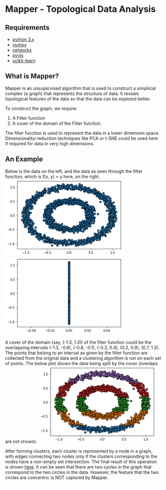 # Mapper - Topological Data Analysis

## Requirements
* [python 3.x](https://www.python.org/)
* [numpy](https://numpy.org/)
* [networkx](https://networkx.github.io/)
* [pyvis](https://pyvis.readthedocs.io/en/latest/)
* [scikit-learn](https://scikit-learn.org/stable/)

## What is Mapper?
Mapper is an unsupervised algorithm that is used to construct a simplicial complex (a graph) that represents the structure of data. It reveals topological features of the data so that the data can be explored better.

To construct the graph, we require:
1. A Filter function
2. A cover of the domain of the Filter function.

The filter function is used to represent the data in a lower dimension space. Dimensionality-reduction techniques like PCA or t-SNE could be used here if required for data in very high dimensions.

## An Example
Below is the data on the left, and the data as seen through the filter function, which is f(x, y) = y here, on the right.
![Scatter plot of the data](content/scatter.png "Data") ![Scater plot of data observed through the filter function](content/scatter_through_lens.png "Data through filter")

A cover of the domain (say, (-1.3, 1.3)) of the filter function could be the overlapping intervals (-1.3, -0.6), (-0.8, -0.1), (-0.3, 0.4), (0.2, 0.9), (0.7, 1.3). The points that belong to an interval as given by the filter function are collected from the original data and a clustering algorithm is run on each set of points. The below plot shows the data being split by the cover (overlaps are not shown).
![Scatter plot of the data segregated by the cover](content/scatter_cover.png "Data after split by cover")

After forming clusters, each cluster is represented by a node in a graph, with edges connecting two nodes only if the clusters corresponding to the nodes have a non-empty set intersection. The final result of this operation is shown [here](https://thiswasnttaken.github.io//assets/html/mapper.html). It can be seen that there are two cycles in the graph that correspond to the two circles in the data. However, the feature that the two circles are concentric is NOT captured by Mapper.

<html>
<head>
<link rel="stylesheet" href="https://cdnjs.cloudflare.com/ajax/libs/vis/4.16.1/vis.css" type="text/css" />
<script type="text/javascript" src="https://cdnjs.cloudflare.com/ajax/libs/vis/4.16.1/vis-network.min.js"> </script>

<!-- <link rel="stylesheet" href="../node_modules/vis/dist/vis.min.css" type="text/css" />
<script type="text/javascript" src="../node_modules/vis/dist/vis.js"> </script>-->

<style type="text/css">

        #mynetwork {
            width: 1366;
            height: 768;
            background-color: #222222;
            border: 1px solid lightgray;
            position: relative;
            float: left;
        }

        

        

        
</style>

</head>

<body>
<div id = "mynetwork"></div>


<script type="text/javascript">

    // initialize global variables.
    var edges;
    var nodes;
    var network; 
    var container;
    var options, data;

    
    // This method is responsible for drawing the graph, returns the drawn network
    function drawGraph() {
        var container = document.getElementById('mynetwork');
        
        

        // parsing and collecting nodes and edges from the python
        nodes = new vis.DataSet([{"color": "#ff5200", "id": 0, "label": " ", "shape": "dot", "size": 24.333333333333332, "title": "Contains 292 elements"}, {"color": "#ffb000", "id": 1, "label": " ", "shape": "dot", "size": 11.083333333333334, "title": "Contains 133 elements"}, {"color": "#ff0000", "id": 2, "label": " ", "shape": "dot", "size": 35.666666666666664, "title": "Contains 428 elements"}, {"color": "#ffb500", "id": 3, "label": " ", "shape": "dot", "size": 10.416666666666666, "title": "Contains 125 elements"}, {"color": "#ffba00", "id": 4, "label": " ", "shape": "dot", "size": 9.666666666666666, "title": "Contains 116 elements"}, {"color": "#ff7100", "id": 5, "label": " ", "shape": "dot", "size": 20.0, "title": "Contains 240 elements"}, {"color": "#ffbc00", "id": 6, "label": " ", "shape": "dot", "size": 9.5, "title": "Contains 114 elements"}, {"color": "#ff6b00", "id": 7, "label": " ", "shape": "dot", "size": 20.833333333333332, "title": "Contains 250 elements"}, {"color": "#ffa900", "id": 8, "label": " ", "shape": "dot", "size": 12.083333333333334, "title": "Contains 145 elements"}, {"color": "#ffa800", "id": 9, "label": " ", "shape": "dot", "size": 12.25, "title": "Contains 147 elements"}, {"color": "#ff2400", "id": 10, "label": " ", "shape": "dot", "size": 30.75, "title": "Contains 369 elements"}, {"color": "#ff6a00", "id": 11, "label": " ", "shape": "dot", "size": 20.916666666666668, "title": "Contains 251 elements"}]);
        edges = new vis.DataSet([{"color": "#ffdd00", "from": 0, "to": 1}, {"color": "#ffdd00", "from": 0, "to": 3}, {"color": "#ffdd00", "from": 1, "to": 4}, {"color": "#ffdd00", "from": 2, "to": 5}, {"color": "#ffdd00", "from": 2, "to": 7}, {"color": "#ffdd00", "from": 3, "to": 6}, {"color": "#ffdd00", "from": 4, "to": 9}, {"color": "#ffdd00", "from": 5, "to": 10}, {"color": "#ffdd00", "from": 6, "to": 8}, {"color": "#ffdd00", "from": 7, "to": 10}, {"color": "#ffdd00", "from": 8, "to": 11}, {"color": "#ffdd00", "from": 9, "to": 11}]);

        // adding nodes and edges to the graph
        data = {nodes: nodes, edges: edges};

        var options = {"nodes": {"shadow": {"enabled": true}}, "edges": {"color": {"inherit": true}, "smooth": true}, "physics": {"barnesHut": {"centralGravity": 0, "springLength": 50, "springConstant": 0.01, "avoidOverlap": 0.5}, "minVelocity": 0.75}};
        
        

        

        network = new vis.Network(container, data, options);

        


        

        return network;

    }

    drawGraph();

</script>
</body>
</html>